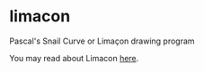 limacon
=======

Pascal's Snail Curve or Limaçon drawing program

You may read about Limacon [here](http://mathworld.wolfram.com/Limacon.html).
